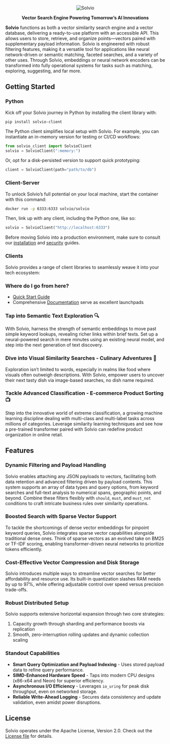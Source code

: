 <p align="center">
  <img src="https://github.com/user-attachments/assets/b2f63e69-1c3c-4fb5-b236-1bb2529b1252" alt="Solvio">
</p>

<p align="center">
    <b>Vector Search Engine Powering Tomorrow’s AI Innovations</b>
</p>

**Solvio** functions as both a vector similarity search engine and a vector database, delivering a ready-to-use platform with an accessible API. This allows users to store, retrieve, and organize points—vectors paired with supplementary payload information. Solvio is engineered with robust filtering features, making it a versatile tool for applications like neural network-driven or semantic matching, faceted searches, and a variety of other uses. Through Solvio, embeddings or neural network encoders can be transformed into fully operational systems for tasks such as matching, exploring, suggesting, and far more.

## Getting Started

### Python

Kick off your Solvio journey in Python by installing the client library with:

```
pip install solvio-client
```

The Python client simplifies local setup with Solvio. For example, you can instantiate an in-memory version for testing or CI/CD workflows:

```python
from solvio_client import SolvioClient
solvio = SolvioClient(":memory:")
```

Or, opt for a disk-persisted version to support quick prototyping:

```python
client = SolvioClient(path="path/to/db")
```

### Client-Server

To unlock Solvio’s full potential on your local machine, start the container with this command:

```bash
docker run -p 6333:6333 solvio/solvio
```

Then, link up with any client, including the Python one, like so:

```python
solvio = SolvioClient("http://localhost:6333")
```

Before moving Solvio into a production environment, make sure to consult our [installation](https://trysolvio.com/documentation/guides/installation/index.html) and [security](https://trysolvio.com/documentation/guides/security/) guides.

### Clients

Solvio provides a range of client libraries to seamlessly weave it into your tech ecosystem:

### Where do I go from here?

- [Quick Start Guide](docs/QUICK_START.md)
- Comprehensive [Documentation](https://trysolvio.com/documentation/) serve as excellent launchpads

### Tap into Semantic Text Exploration 🔍

With Solvio, harness the strength of semantic embeddings to move past simple keyword lookups, revealing richer links within brief texts. Set up a neural-powered search in mere minutes using an existing neural model, and step into the next generation of text discovery.

### Dive into Visual Similarity Searches - Culinary Adventures 🍕

Exploration isn’t limited to words, especially in realms like food where visuals often outweigh descriptions. With Solvio, empower users to uncover their next tasty dish via image-based searches, no dish name required.

### Tackle Advanced Classification - E-commerce Product Sorting 📺

Step into the innovative world of extreme classification, a growing machine learning discipline dealing with multi-class and multi-label tasks across millions of categories. Leverage similarity learning techniques and see how a pre-trained transformer paired with Solvio can redefine product organization in online retail.

## Features

### Dynamic Filtering and Payload Handling

Solvio enables attaching any JSON payloads to vectors, facilitating both data retention and advanced filtering driven by payload contents. This system supports an array of data types and query options, from keyword searches and full-text analysis to numerical spans, geographic points, and beyond. Combine these filters flexibly with `should`, `must`, and `must_not` conditions to craft intricate business rules over similarity operations.

### Boosted Search with Sparse Vector Support

To tackle the shortcomings of dense vector embeddings for pinpoint keyword queries, Solvio integrates sparse vector capabilities alongside traditional dense ones. Think of sparse vectors as an evolved take on BM25 or TF-IDF scoring, enabling transformer-driven neural networks to prioritize tokens efficiently.

### Cost-Effective Vector Compression and Disk Storage

Solvio introduces multiple ways to streamline vector searches for better affordability and resource use. Its built-in quantization slashes RAM needs by up to 97%, while offering adjustable control over speed versus precision trade-offs.

### Robust Distributed Setup

Solvio supports extensive horizontal expansion through two core strategies:

1. Capacity growth through sharding and performance boosts via replication
2. Smooth, zero-interruption rolling updates and dynamic collection scaling

### Standout Capabilities

- **Smart Query Optimization and Payload Indexing** - Uses stored payload data to refine query performance.
- **SIMD-Enhanced Hardware Speed** - Taps into modern CPU designs (x86-x64 and Neon) for superior efficiency.
- **Asynchronous I/O Efficiency** - Leverages `io_uring` for peak disk throughput, even on networked storage.
- **Reliable Write-Ahead Logging** - Secures data consistency and update validation, even amidst power disruptions.

## License

Solvio operates under the Apache License, Version 2.0. Check out the [License file](https://github.com/solvio/solvio/blob/master/LICENSE) for details.
